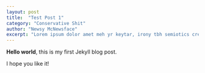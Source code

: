 ```yaml
---
layout: post
title:  "Test Post 1"
category: "Conservative Shit"
author: "Newsy McNewsface"
excerpt: "Lorem ipsum dolor amet meh yr keytar, irony tbh semiotics cred adaptogen biodiesel glossier plaid. Quinoa +1 pork belly, bespoke kinfolk ramps vaporware keytar street art slow-carb keffiyeh. Keffiyeh waistcoat gochujang ramps narwhal, art party keytar kogi salvia twee ethical tumeric sartorial etsy hexagon. Migas brunch everyday carry tumeric poutine, taxidermy kale chips biodiesel schlitz freegan activated charcoal air plant subway tile knausgaard."
---
```


**Hello world**, this is my first Jekyll blog post.

I hope you like it!
